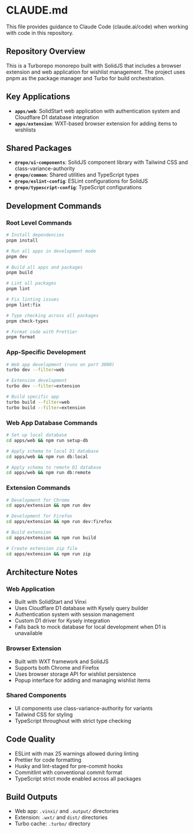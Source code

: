 # CLAUDE.md

This file provides guidance to Claude Code (claude.ai/code) when working with code in this repository.

## Repository Overview

This is a Turborepo monorepo built with SolidJS that includes a browser extension and web application for wishlist management. The project uses pnpm as the package manager and Turbo for build orchestration.

## Key Applications

- **`apps/web`**: SolidStart web application with authentication system and Cloudflare D1 database integration
- **`apps/extension`**: WXT-based browser extension for adding items to wishlists

## Shared Packages

- **`@repo/ui-components`**: SolidJS component library with Tailwind CSS and class-variance-authority
- **`@repo/common`**: Shared utilities and TypeScript types
- **`@repo/eslint-config`**: ESLint configurations for SolidJS
- **`@repo/typescript-config`**: TypeScript configurations

## Development Commands

### Root Level Commands

```bash
# Install dependencies
pnpm install

# Run all apps in development mode
pnpm dev

# Build all apps and packages
pnpm build

# Lint all packages
pnpm lint

# Fix linting issues
pnpm lint:fix

# Type checking across all packages
pnpm check-types

# Format code with Prettier
pnpm format
```

### App-Specific Development

```bash
# Web app development (runs on port 3000)
turbo dev --filter=web

# Extension development
turbo dev --filter=extension

# Build specific app
turbo build --filter=web
turbo build --filter=extension
```

### Web App Database Commands

```bash
# Set up local database
cd apps/web && npm run setup-db

# Apply schema to local D1 database
cd apps/web && npm run db:local

# Apply schema to remote D1 database
cd apps/web && npm run db:remote
```

### Extension Commands

```bash
# Development for Chrome
cd apps/extension && npm run dev

# Development for Firefox
cd apps/extension && npm run dev:firefox

# Build extension
cd apps/extension && npm run build

# Create extension zip file
cd apps/extension && npm run zip
```

## Architecture Notes

### Web Application

- Built with SolidStart and Vinxi
- Uses Cloudflare D1 database with Kysely query builder
- Authentication system with session management
- Custom D1 driver for Kysely integration
- Falls back to mock database for local development when D1 is unavailable

### Browser Extension

- Built with WXT framework and SolidJS
- Supports both Chrome and Firefox
- Uses browser storage API for wishlist persistence
- Popup interface for adding and managing wishlist items

### Shared Components

- UI components use class-variance-authority for variants
- Tailwind CSS for styling
- TypeScript throughout with strict type checking

## Code Quality

- ESLint with max 25 warnings allowed during linting
- Prettier for code formatting
- Husky and lint-staged for pre-commit hooks
- Commitlint with conventional commit format
- TypeScript strict mode enabled across all packages

## Build Outputs

- Web app: `.vinxi/` and `.output/` directories
- Extension: `.wxt/` and `dist/` directories
- Turbo cache: `.turbo/` directory
